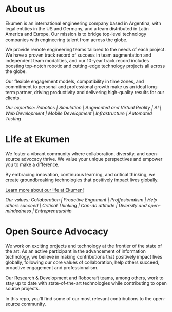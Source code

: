 # About us

Ekumen is an international engineering company based in Argentina, with legal entities in the US and Germany, and a team distributed in Latin America and Europe. Our mission is to bridge top-level technology companies with engineering talent from across the globe. 

We provide remote engineering teams tailored to the needs of each project. We have a proven track record of success in team augmentation and
independent team modalities, and our 10-year track record includes boosting top-notch robotic and cutting-edge technology projects all across the globe.

Our flexible engagement models, compatibility in time zones, and commitment to personal and professional 
growth make us an ideal long-term partner, driving productivity and delivering high-quality results for our clients.

*Our expertise: Robotics | Simulation | Augmented and Virtual Reality | AI | Web Development | Mobile Development | Infrastructure | Automated Testing*

# Life at Ekumen

We foster a vibrant community where collaboration, diversity, and open-source advocacy thrive. We value your unique perspectives and empower you to make a difference. 

By embracing innovation, continuous learning, and critical thinking, we create groundbreaking technologies that positively impact lives globally.

[Learn more about our life at Ekumen!](https://linktr.ee/ekumenlabs)

*Our values:  Collaboration | Proactive Engament | Proffesionalism | Help others succeed | Critical Thinking |  Can-do attitude | Diversity and open-mindedness | Entrepreneurship*

# Open Source Advocacy

We work on exciting projects and technology at the frontier of the state of the art. As an active participant in the advancement of information technology, we believe in making contributions
that positively impact lives globally, following our core values of collaboration, help others succeed, proactive engagement and professionalism.  

Our Research & Development and Robocraft teams, among others, work to stay up to date with state-of-the-art technologies while contributing to open source projects. 

In this repo, you'll find some of our most relevant contributions to the open-source community.   